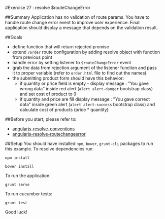 #Exercise 27 : resolve $routeChangeError

##Summary
Application has no validation of route params. You have to handle route change error event to improve user experience. Final application should display a message that depends on the validation result.

##Goals
* define function that will return rejected promise
* extend `/order` route configuration by adding resolve object with function from previous point
* handle error by setting listener to `$routeChangeError` event
* grab the data from rejection argument of the listener function and pass it to proper variable (refer to `order.html` file to find out the names) 
* the submitting product form should have this behavior: 
	* if quantity or price field is empty - display message : "You gave wrong data" inside red alert (`alert alert-danger` bootstrap class) and set cost of product to 0
	* if quantity and price are fill display message : "You gave correct data" inside green alert (`alert alert-success` bootstrap class) and calculate cost of products (price * quantity)                     
 
##Before you start, please refer to:
* [angularjs-resolve-conventions](https://egghead.io/lessons/angularjs-resolve-conventions)
* [angularjs-resolve-routechangeerror](https://egghead.io/lessons/angularjs-resolve-routechangeerror)

##Setup
 You should have installed `npm`, `bower`, `grunt-cli`  packages to run this example. To resolve dependencies run:

```
npm install
```

```
bower install
```

To run the application:

```
grunt serve
```

To run cucumber tests:

```
grunt test
```

Good luck!

